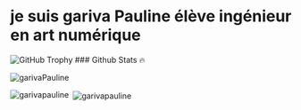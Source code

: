 # je suis gariva Pauline élève ingénieur en art numérique 

<img src="https://github-profile-trophy.vercel.app/?username=garivaPauline&row=1&theme=darkhub&margin-w=15&no-bg=true" alt="GitHub Trophy">
### Github Stats 🔥
<p><img align="center" src="https://github-readme-streak-stats.herokuapp.com?user=garivaPauline&theme=radical&date_format=j%20M%5B%20Y%5D&sideLabels=DDB225" alt="garivaPauline" /></p>
<p><img align="left" src="https://github-readme-stats.vercel.app/api/top-langs?username=garivapauline&show_icons=true&locale=en&layout=compact&theme=cobalt" alt="garivapauline" /></p>
<p>&nbsp;<img align="center" src="https://github-readme-stats.vercel.app/api?username=garivaPauline&show_icons=true&locale=en&theme=tokyonight" alt="garivapauline" /></p>
